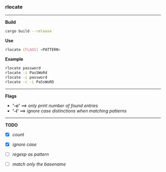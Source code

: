 ### rlocate

****

**Build**

```bash
cargo build --release
```

**Use**

```bash
rlocate [FLAGS] <PATTERN>
```

**Example**

```bash
rlocate password
rlocate -i PasSWoRd
rlocate -c password
rlocate -c -i PaSsWoRD
```

****

**Flags**

- **'-c'** ==> *only print number of found entries*
- **'-i'** ==> *ignore case distinctions when matching patterns*

****

**TODO**

- [x] *count*
- [x] *ignore case*
- [ ] *regexp as pattern*
- [ ] *match only the basename*

